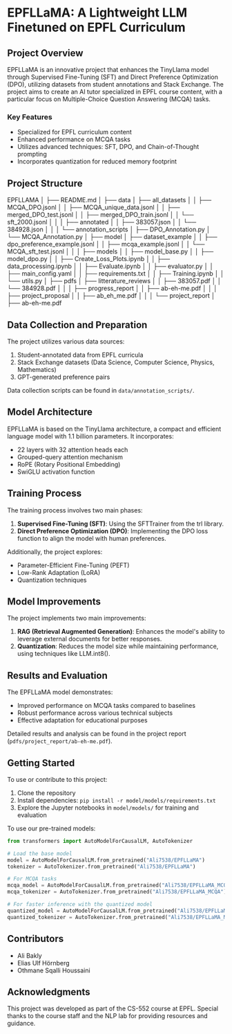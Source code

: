 # EPFLLaMA: A Lightweight LLM Finetuned on EPFL Curriculum

## Project Overview

EPFLLaMA is an innovative project that enhances the TinyLlama model through Supervised Fine-Tuning (SFT) and Direct Preference Optimization (DPO), utilizing datasets from student annotations and Stack Exchange. The project aims to create an AI tutor specialized in EPFL course content, with a particular focus on Multiple-Choice Question Answering (MCQA) tasks.

### Key Features

- Specialized for EPFL curriculum content
- Enhanced performance on MCQA tasks
- Utilizes advanced techniques: SFT, DPO, and Chain-of-Thought prompting
- Incorporates quantization for reduced memory footprint

## Project Structure
EPFLLAMA
│
├── README.md
│
├── data
│   ├── all_datasets
│   │   ├── MCQA_DPO.jsonl
│   │   ├── MCQA_unique_data.jsonl
│   │   ├── merged_DPO_test.jsonl
│   │   ├── merged_DPO_train.jsonl
│   │   └── sft_2000.jsonl
│   │
│   ├── annotated
│   │   ├── 383057.json
│   │   └── 384928.json
│   │
│   └── annotation_scripts
│       ├── DPO_Annotation.py
│       └── MCQA_Annotation.py
│
├── model
│   ├── dataset_example
│   │   ├── dpo_preference_example.jsonl
│   │   ├── mcqa_example.jsonl
│   │   └── MCQA_sft_test.jsonl
│   │
│   ├── models
│   │   ├── model_base.py
│   │   ├── model_dpo.py
│   │   ├── Create_Loss_Plots.ipynb
│   │   ├── data_processing.ipynb
│   │   ├── Evaluate.ipynb
│   │   ├── evaluator.py
│   │   ├── main_config.yaml
│   │   ├── requirements.txt
│   │   ├── Training.ipynb
│   │   └── utils.py
│
├── pdfs
│   ├── litterature_reviews
│   │   ├── 383057.pdf
│   │   └── 384928.pdf
│   │
│   ├── progress_report
│   │   ├── ab-eh-me.pdf
│   │
│   ├── project_proposal
│   │   ├── ab_eh_me.pdf
│   │
│   └── project_report
│       ├── ab-eh-me.pdf

## Data Collection and Preparation

The project utilizes various data sources:

1. Student-annotated data from EPFL curricula
2. Stack Exchange datasets (Data Science, Computer Science, Physics, Mathematics)
3. GPT-generated preference pairs

Data collection scripts can be found in `data/annotation_scripts/`.

## Model Architecture

EPFLLaMA is based on the TinyLlama architecture, a compact and efficient language model with 1.1 billion parameters. It incorporates:

- 22 layers with 32 attention heads each
- Grouped-query attention mechanism
- RoPE (Rotary Positional Embedding)
- SwiGLU activation function

## Training Process

The training process involves two main phases:

1. **Supervised Fine-Tuning (SFT)**: Using the SFTTrainer from the trl library.
2. **Direct Preference Optimization (DPO)**: Implementing the DPO loss function to align the model with human preferences.

Additionally, the project explores:

- Parameter-Efficient Fine-Tuning (PEFT)
- Low-Rank Adaptation (LoRA)
- Quantization techniques

## Model Improvements

The project implements two main improvements:

1. **RAG (Retrieval Augmented Generation)**: Enhances the model's ability to leverage external documents for better responses.
2. **Quantization**: Reduces the model size while maintaining performance, using techniques like LLM.int8().

## Results and Evaluation

The EPFLLaMA model demonstrates:

- Improved performance on MCQA tasks compared to baselines
- Robust performance across various technical subjects
- Effective adaptation for educational purposes

Detailed results and analysis can be found in the project report (`pdfs/project_report/ab-eh-me.pdf`).

## Getting Started

To use or contribute to this project:

1. Clone the repository
2. Install dependencies: `pip install -r model/models/requirements.txt`
3. Explore the Jupyter notebooks in `model/models/` for training and evaluation

To use our pre-trained models:

```python
from transformers import AutoModelForCausalLM, AutoTokenizer

# Load the base model
model = AutoModelForCausalLM.from_pretrained("Ali7538/EPFLLaMA")
tokenizer = AutoTokenizer.from_pretrained("Ali7538/EPFLLaMA")

# For MCQA tasks
mcqa_model = AutoModelForCausalLM.from_pretrained("Ali7538/EPFLLaMA_MCQA")
mcqa_tokenizer = AutoTokenizer.from_pretrained("Ali7538/EPFLLaMA_MCQA")

# For faster inference with the quantized model
quantized_model = AutoModelForCausalLM.from_pretrained("Ali7538/EPFLLaMA_MCQA_Quantized")
quantized_tokenizer = AutoTokenizer.from_pretrained("Ali7538/EPFLLaMA_MCQA_Quantized")
```

## Contributors

- Ali Bakly
- Elias Ulf Hörnberg
- Othmane Sqalli Houssaini

## Acknowledgments

This project was developed as part of the CS-552 course at EPFL. Special thanks to the course staff and the NLP lab for providing resources and guidance.

